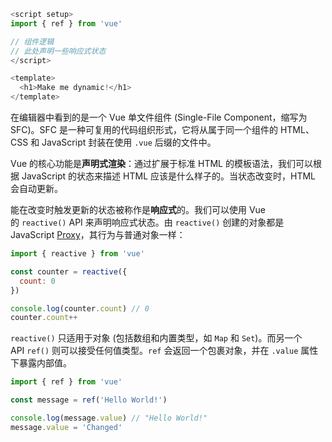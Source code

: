 ``` js
<script setup>
import { ref } from 'vue'

// 组件逻辑
// 此处声明一些响应式状态
</script>

<template>
  <h1>Make me dynamic!</h1>
</template>
```
在编辑器中看到的是一个 Vue 单文件组件 (Single-File Component，缩写为 SFC)。SFC 是一种可复用的代码组织形式，它将从属于同一个组件的 HTML、CSS 和 JavaScript 封装在使用 `.vue` 后缀的文件中。

Vue 的核心功能是**声明式渲染**：通过扩展于标准 HTML 的模板语法，我们可以根据 JavaScript 的状态来描述 HTML 应该是什么样子的。当状态改变时，HTML 会自动更新。

能在改变时触发更新的状态被称作是**响应式**的。我们可以使用 Vue 的 `reactive()` API 来声明响应式状态。由 `reactive()` 创建的对象都是 JavaScript [Proxy](https://developer.mozilla.org/en-US/docs/Web/JavaScript/Reference/Global_Objects/Proxy)，其行为与普通对象一样：
``` js
import { reactive } from 'vue'

const counter = reactive({
  count: 0
})

console.log(counter.count) // 0
counter.count++
```
`reactive()` 只适用于对象 (包括数组和内置类型，如 `Map` 和 `Set`)。而另一个 API `ref()` 则可以接受任何值类型。`ref` 会返回一个包裹对象，并在 `.value` 属性下暴露内部值。
``` js
import { ref } from 'vue'

const message = ref('Hello World!')

console.log(message.value) // "Hello World!"
message.value = 'Changed'
```